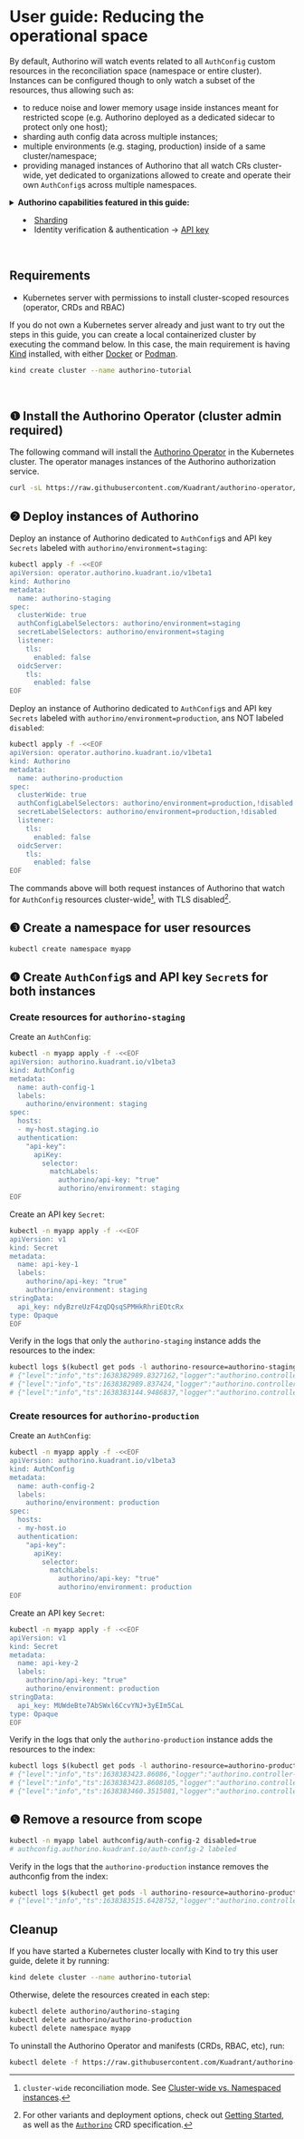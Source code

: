 # User guide: Reducing the operational space

By default, Authorino will watch events related to all `AuthConfig` custom resources in the reconciliation space (namespace or entire cluster). Instances can be configured though to only watch a subset of the resources, thus allowing such as:

- to reduce noise and lower memory usage inside instances meant for restricted scope (e.g. Authorino deployed as a dedicated sidecar to protect only one host);
- sharding auth config data across multiple instances;
- multiple environments (e.g. staging, production) inside of a same cluster/namespace;
- providing managed instances of Authorino that all watch CRs cluster-wide, yet dedicated to organizations allowed to create and operate their own `AuthConfig`s across multiple namespaces.

<details markdown="1">
  <summary markdown="1">
    <strong>Authorino capabilities featured in this guide:</strong>
    <ul>
      <li><a href="https://docs.kuadrant.io/latest/authorino/docs/architecture#sharding">Sharding</a></li>
      <li>Identity verification & authentication → <a href="https://docs.kuadrant.io/latest/authorino/docs/features#api-key-authenticationapikey">API key</a></li>
    </ul>
  </summary>
  Check out as well the user guide about [Authentication with API keys](api-key-authentication.md).

  For further details about Authorino features in general, check the [docs](../features.md).
</details>

<br/>

## Requirements

- Kubernetes server with permissions to install cluster-scoped resources (operator, CRDs and RBAC)

If you do not own a Kubernetes server already and just want to try out the steps in this guide, you can create a local containerized cluster by executing the command below. In this case, the main requirement is having [Kind](https://kind.sigs.k8s.io) installed, with either [Docker](https://www.docker.com/) or [Podman](https://podman.io/).

```sh
kind create cluster --name authorino-tutorial
```

<br/>

## ❶ Install the Authorino Operator (cluster admin required)

The following command will install the [Authorino Operator](http://github.com/kuadrant/authorino-operator) in the Kubernetes cluster. The operator manages instances of the Authorino authorization service.

```sh
curl -sL https://raw.githubusercontent.com/Kuadrant/authorino-operator/main/utils/install.sh | bash -s
```

## ❷ Deploy instances of Authorino

Deploy an instance of Authorino dedicated to `AuthConfig`s and API key `Secrets` labeled with `authorino/environment=staging`:

```sh
kubectl apply -f -<<EOF
apiVersion: operator.authorino.kuadrant.io/v1beta1
kind: Authorino
metadata:
  name: authorino-staging
spec:
  clusterWide: true
  authConfigLabelSelectors: authorino/environment=staging
  secretLabelSelectors: authorino/environment=staging
  listener:
    tls:
      enabled: false
  oidcServer:
    tls:
      enabled: false
EOF
```

Deploy an instance of Authorino dedicated to `AuthConfig`s and API key `Secrets` labeled with `authorino/environment=production`, ans NOT labeled `disabled`:

```sh
kubectl apply -f -<<EOF
apiVersion: operator.authorino.kuadrant.io/v1beta1
kind: Authorino
metadata:
  name: authorino-production
spec:
  clusterWide: true
  authConfigLabelSelectors: authorino/environment=production,!disabled
  secretLabelSelectors: authorino/environment=production,!disabled
  listener:
    tls:
      enabled: false
  oidcServer:
    tls:
      enabled: false
EOF
```

The commands above will both request instances of Authorino that watch for `AuthConfig` resources cluster-wide[^1], with TLS disabled[^2].

[^1]: `cluster-wide` reconciliation mode. See [Cluster-wide vs. Namespaced instances](../architecture.md#cluster-wide-vs-namespaced-instances).
[^2]: For other variants and deployment options, check out [Getting Started](../getting-started.md#step-request-an-authorino-instance), as well as the [`Authorino`](https://github.com/kuadrant/authorino-operator#the-authorino-custom-resource-definition-crd) CRD specification.

## ❸ Create a namespace for user resources

```sh
kubectl create namespace myapp
```

## ❹ Create `AuthConfig`s and API key `Secret`s for both instances

### Create resources for `authorino-staging`

Create an `AuthConfig`:

```sh
kubectl -n myapp apply -f -<<EOF
apiVersion: authorino.kuadrant.io/v1beta3
kind: AuthConfig
metadata:
  name: auth-config-1
  labels:
    authorino/environment: staging
spec:
  hosts:
  - my-host.staging.io
  authentication:
    "api-key":
      apiKey:
        selector:
          matchLabels:
            authorino/api-key: "true"
            authorino/environment: staging
EOF
```

Create an API key `Secret`:

```sh
kubectl -n myapp apply -f -<<EOF
apiVersion: v1
kind: Secret
metadata:
  name: api-key-1
  labels:
    authorino/api-key: "true"
    authorino/environment: staging
stringData:
  api_key: ndyBzreUzF4zqDQsqSPMHkRhriEOtcRx
type: Opaque
EOF
```

Verify in the logs that only the `authorino-staging` instance adds the resources to the index:

```sh
kubectl logs $(kubectl get pods -l authorino-resource=authorino-staging -o name)
# {"level":"info","ts":1638382989.8327162,"logger":"authorino.controller-runtime.manager.controller.authconfig","msg":"resource reconciled","authconfig":"myapp/auth-config-1"}
# {"level":"info","ts":1638382989.837424,"logger":"authorino.controller-runtime.manager.controller.authconfig.statusupdater","msg":"resource status updated","authconfig/status":"myapp/auth-config-1"}
# {"level":"info","ts":1638383144.9486837,"logger":"authorino.controller-runtime.manager.controller.secret","msg":"resource reconciled","secret":"myapp/api-key-1"}
```

### Create resources for `authorino-production`

Create an `AuthConfig`:

```sh
kubectl -n myapp apply -f -<<EOF
apiVersion: authorino.kuadrant.io/v1beta3
kind: AuthConfig
metadata:
  name: auth-config-2
  labels:
    authorino/environment: production
spec:
  hosts:
  - my-host.io
  authentication:
    "api-key":
      apiKey:
        selector:
          matchLabels:
            authorino/api-key: "true"
            authorino/environment: production
EOF
```

Create an API key `Secret`:

```sh
kubectl -n myapp apply -f -<<EOF
apiVersion: v1
kind: Secret
metadata:
  name: api-key-2
  labels:
    authorino/api-key: "true"
    authorino/environment: production
stringData:
  api_key: MUWdeBte7AbSWxl6CcvYNJ+3yEIm5CaL
type: Opaque
EOF
```

Verify in the logs that only the `authorino-production` instance adds the resources to the index:

```sh
kubectl logs $(kubectl get pods -l authorino-resource=authorino-production -o name)
# {"level":"info","ts":1638383423.86086,"logger":"authorino.controller-runtime.manager.controller.authconfig.statusupdater","msg":"resource status updated","authconfig/status":"myapp/auth-config-2"}
# {"level":"info","ts":1638383423.8608105,"logger":"authorino.controller-runtime.manager.controller.authconfig","msg":"resource reconciled","authconfig":"myapp/auth-config-2"}
# {"level":"info","ts":1638383460.3515081,"logger":"authorino.controller-runtime.manager.controller.secret","msg":"resource reconciled","secret":"myapp/api-key-2"}
```

## ❺ Remove a resource from scope

```sh
kubectl -n myapp label authconfig/auth-config-2 disabled=true
# authconfig.authorino.kuadrant.io/auth-config-2 labeled
```

Verify in the logs that the `authorino-production` instance removes the authconfig from the index:

```sh
kubectl logs $(kubectl get pods -l authorino-resource=authorino-production -o name)
# {"level":"info","ts":1638383515.6428752,"logger":"authorino.controller-runtime.manager.controller.authconfig","msg":"resource de-indexed","authconfig":"myapp/auth-config-2"}
```

## Cleanup

If you have started a Kubernetes cluster locally with Kind to try this user guide, delete it by running:

```sh
kind delete cluster --name authorino-tutorial
```

Otherwise, delete the resources created in each step:

```sh
kubectl delete authorino/authorino-staging
kubectl delete authorino/authorino-production
kubectl delete namespace myapp
```

To uninstall the Authorino Operator and manifests (CRDs, RBAC, etc), run:

```sh
kubectl delete -f https://raw.githubusercontent.com/Kuadrant/authorino-operator/main/config/deploy/manifests.yaml
```
